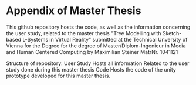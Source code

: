 # Appendix of Master Thesis
This github repository hosts the code, as well as the information concerning the user study, related to the master thesis "Tree Modelling with Sketch-based
L-Systems in Virtual Reality"
submitted at the Technical Unversity of Vienna for the Degree for the degree of Master/Diplom-Ingenieur
in
Media and Human Centered Computing
by Maximilian Steiner MatrNr. 1041121

Structure of repository:
User Study
    Hosts all information Related to the user study done during this master thesis
Code
    Hosts the code of the unity prototype developed for this master thesis.
    